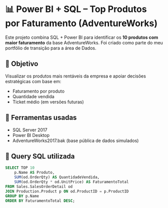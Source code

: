 # 📊 Power BI + SQL – Top Produtos por Faturamento (AdventureWorks)

Este projeto combina SQL + Power BI para identificar os **10 produtos com maior faturamento** da base AdventureWorks. Foi criado como parte do meu portfólio de transição para a área de Dados.

## 🚀 Objetivo
Visualizar os produtos mais rentáveis da empresa e apoiar decisões estratégicas com base em:
- Faturamento por produto
- Quantidade vendida
- Ticket médio (em versões futuras)

## 🔧 Ferramentas usadas
- SQL Server 2017
- Power BI Desktop
- AdventureWorks2017.bak (base pública de dados simulados)

## 🧠 Query SQL utilizada
```sql
SELECT TOP 10
    p.Name AS Produto,
    SUM(od.OrderQty) AS QuantidadeVendida,
    SUM(od.OrderQty * od.UnitPrice) AS FaturamentoTotal
FROM Sales.SalesOrderDetail od
JOIN Production.Product p ON od.ProductID = p.ProductID
GROUP BY p.Name
ORDER BY FaturamentoTotal DESC;



